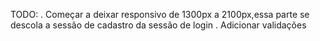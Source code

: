 TODO:
  . Começar a deixar responsivo de 1300px a 2100px,essa parte se descola a sessão de cadastro da sessão de login 
  . Adicionar validações
